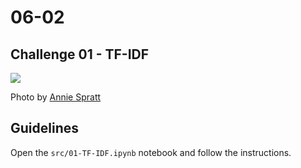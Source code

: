 # 06-02

## Challenge 01 - TF-IDF

![](https://images.unsplash.com/photo-1532153975070-2e9ab71f1b14?ixlib=rb-1.2.1&ixid=eyJhcHBfaWQiOjEyMDd9&auto=format&fit=crop&w=1050&q=80)

Photo by [Annie Spratt](https://unsplash.com/photos/5cFwQ-WMcJU)

## Guidelines
Open the `src/01-TF-IDF.ipynb` notebook and follow the instructions.

